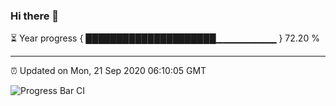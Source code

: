 ### Hi there 👋

⏳ Year progress { █████████████████████▁▁▁▁▁▁▁▁▁ } 72.20 %

---

⏰ Updated on Mon, 21 Sep 2020 06:10:05 GMT

![Progress Bar CI](https://github.com/liununu/liununu/workflows/Progress%20Bar%20CI/badge.svg)
